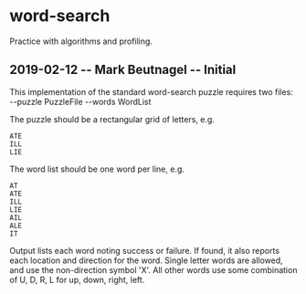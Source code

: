 # word-search

Practice with algorithms and profiling.

## 2019-02-12 -- Mark Beutnagel -- Initial

This implementation of the standard word-search puzzle requires two files:
  --puzzle PuzzleFile
  --words WordList

The puzzle should be a rectangular grid of letters, e.g.

    ATE
    ILL
    LIE

The word list should be one word per line, e.g.

    AT
    ATE
    ILL
    LIE
    AIL
    ALE
    IT

Output lists each word noting success or failure. If found, it also
reports each location and direction for the word. Single letter words
are allowed, and use the non-direction symbol 'X'. All other words use
some combination of U, D, R, L for up, down, right, left.






